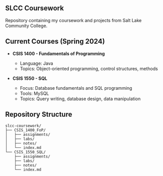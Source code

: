 ## SLCC Coursework

Repository containing my coursework and projects from Salt Lake Community College.

## Current Courses (Spring 2024)

- **CSIS 1400 - Fundamentals of Programming**
  - Language: Java
  - Topics: Object-oriented programming, control structures, methods

- **CSIS 1550 - SQL**
  - Focus: Database fundamentals and SQL programming
  - Tools: MySQL
  - Topics: Query writing, database design, data manipulation

## Repository Structure

```plaintext
slcc-coursework/
├── CSIS_1400_FoP/
│   ├── assignments/
│   ├── labs/
│   ├── notes/
│   └── index.md
└── CSIS_1550_SQL/
    ├── assignments/
    ├── labs/
    ├── notes/
    └── index.md
```

